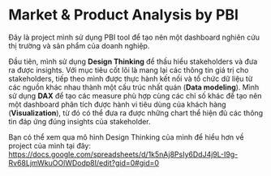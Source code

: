 # Market & Product Analysis by PBI
Đây là project mình sử dụng PBI tool để tạo nên một dashboard nghiên cứu thị trường và sản phẩm của doanh nghiệp. 

Đầu tiên, mình sử dụng **Design Thinking** để thấu hiểu stakeholders và đưa ra được insights. Với mục tiêu cốt lõi là mang lại các thông tin giá trị cho stakeholders, tiếp theo mình được thực hành kết nối và tổ chức dữ liệu từ các nguồn khác nhau thành một cấu trúc nhất quán (**Data modeling**). Mình sử dụng **DAX** để tạo các measure phù hợp cùng các chỉ số khác để tạo nên một dashboard phân tích được hành vi tiêu dùng của khách hàng (**Visualization**), từ đó có thể đưa ra được những chart thể hiện đủ các thông tin đáp ứng đúng insights của stakeholder.

Bạn có thể xem qua mô hình Design Thinking của mình để hiểu hơn về project của mình tại đây: https://docs.google.com/spreadsheets/d/1k5nAj8PsIy6DdJ4j9L-I9g-Rv68LjmWkuOOlWDodp8I/edit?gid=0#gid=0
